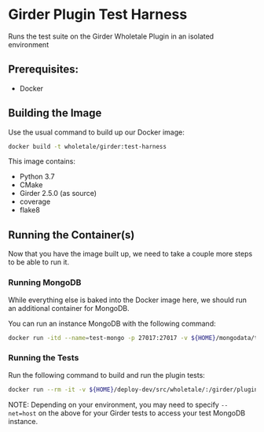 # Girder Plugin Test Harness

Runs the test suite on the Girder Wholetale Plugin in an isolated environment


## Prerequisites:
* Docker


## Building the Image
Use the usual command to build up our Docker image:
```bash
docker build -t wholetale/girder:test-harness
```
This image contains:
* Python 3.7
* CMake
* Girder 2.5.0 (as source)
* coverage
* flake8


## Running the Container(s)
Now that you have the image built up, we need to take a couple more steps to be able to run it.

### Running MongoDB
While everything else is baked into the Docker image here, we should run an additional container for MongoDB.

You can run an instance MongoDB with the following command:
```bash
docker run -itd --name=test-mongo -p 27017:27017 -v ${HOME}/mongodata/test:/data/db mongo
```


### Running the Tests
Run the following command to build and run the plugin tests:
```bash
docker run --rm -it -v ${HOME}/deploy-dev/src/wholetale/:/girder/plugins/wholetale wholetale/girder:test-harness
```
NOTE: Depending on your environment, you may need to specify `--net=host` on the above for your Girder tests to access your test MongoDB instance.
